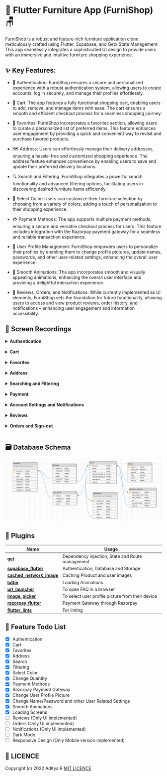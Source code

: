 #  🛌 Flutter Furniture App (FurniShop) 🪑

FurniShop is a robust and feature-rich furniture application clone meticulously crafted using Flutter, Supabase, and Getx State Management. This app seamlessly integrates a sophisticated UI design to provide users with an immersive and intuitive furniture shopping experience.

## ✨ Key Features:

- 🔐 Authentication: FurniShop ensures a secure and personalized experience with a robust authentication system, allowing users to create accounts, log in securely, and manage their profiles effortlessly.

- 🛒 Cart: The app features a fully functional shopping cart, enabling users to add, remove, and manage items with ease. The cart ensures a smooth and efficient checkout process for a seamless shopping journey.

- 💖 Favorites: FurniShop incorporates a favorites section, allowing users to curate a personalized list of preferred items. This feature enhances user engagement by providing a quick and convenient way to revisit and purchase favored products.

- 🗺️ Address: Users can effortlessly manage their delivery addresses, ensuring a hassle-free and customized shopping experience. The address feature enhances convenience by enabling users to save and update their preferred delivery locations.

- 🔍 Search and Filtering: FurniShop integrates a powerful search functionality and advanced filtering options, facilitating users in discovering desired furniture items efficiently.

- 🌈 Select Color: Users can customize their furniture selection by choosing from a variety of colors, adding a touch of personalization to their shopping experience.

- 💳 Payment Methods: The app supports multiple payment methods, ensuring a secure and versatile checkout process for users. This feature includes integration with the Razorpay payment gateway for a seamless and reliable transaction experience.

- 👤 User Profile Management: FurniShop empowers users to personalize their profiles by enabling them to change profile pictures, update names, passwords, and other user-related settings, enhancing the overall user experience.

- 💫 Smooth Animations: The app incorporates smooth and visually appealing animations, enhancing the overall user interface and providing a delightful interaction experience.

- 🚧 Reviews, Orders, and Notifications: While currently implemented as UI elements, FurniShop sets the foundation for future functionality, allowing users to access and view product reviews, order history, and notifications – enhancing user engagement and information accessibility.

## 📸 Screen Recordings

<details>
<summary><b>Authentication</b></summary>
<img alt="Register" loading="lazy" src="images/register.gif" height="587px" width="256px"/>
&nbsp;&nbsp;&nbsp;&nbsp;&nbsp;&nbsp;
<img alt="Login" loading="lazy" src="images/login.gif" height="587px" width="256px"/>
</details><br>

<details>
<summary><b>Cart</b></summary>
<img alt="Add to Cart" loading="lazy" src="images/add_to_cart.gif" height="587px" width="256px"/>
&nbsp;&nbsp;&nbsp;&nbsp;&nbsp;&nbsp;
<img alt="Cart Updation" loading="lazy" src="images/cart_updation.gif" height="587px" width="256px"/>
</details><br>

<details>
<summary><b>Favorites</b></summary>
<img alt="Favorites" loading="lazy" src="images/favorites.gif" height="587px" width="256px"/>
&nbsp;&nbsp;&nbsp;&nbsp;&nbsp;&nbsp;
<img alt="Favorites Search" loading="lazy" src="images/favorites_search.gif" height="587px" width="256px"/>
</details><br>

<details>
<summary><b>Address</b></summary>
<img alt="Address" loading="lazy" src="images/address.gif" height="587px" width="256px"/>
&nbsp;&nbsp;&nbsp;&nbsp;&nbsp;&nbsp;
<img alt="Delete Address" loading="lazy" src="images/delete_address.gif" height="587px" width="256px"/>
</details><br>

<details>
<summary><b>Searching and Filtering</b></summary>
<img alt="Product Search" loading="lazy" src="images/product_search.gif" height="587px" width="256px"/>&nbsp;&nbsp;&nbsp;&nbsp;&nbsp;&nbsp;
<img alt="Filter" loading="lazy" src="images/filter.gif" height="587px" width="256px"/>
</details><br>

<details>
<summary><b>Payment</b></summary>
<img alt="Payment Method" loading="lazy" src="images/payment_method.gif" height="587px" width="256px"/>&nbsp;&nbsp;&nbsp;&nbsp;&nbsp;&nbsp;
<img alt="Payment" loading="lazy" src="images/payment.gif" height="587px" width="256px"/>
</details><br>

<details>
<summary><b>Account Settings and Notifications</b></summary>
<img alt="Change Account" loading="lazy" src="images/change_account_settings.gif" height="587px" width="256px"/>&nbsp;&nbsp;&nbsp;&nbsp;&nbsp;&nbsp;
<img alt="Notifications" loading="lazy" src="images/notification.gif" height="587px" width="256px"/>
</details><br>

<details>
<summary><b>Reviews</b></summary>
<img alt="My Reviews" loading="lazy" src="images/my_reviews.gif" height="587px" width="256px"/>&nbsp;&nbsp;&nbsp;&nbsp;&nbsp;&nbsp;
<img alt="Product Reviews" loading="lazy" src="images/product_review.gif" height="587px" width="256px"/>
</details><br>

<details>
<summary><b>Orders and Sign-out</b></summary>
<img alt="Orders" loading="lazy" src="images/orders.gif" height="587px" width="256px"/>&nbsp;&nbsp;&nbsp;&nbsp;&nbsp;&nbsp;
<img alt="Sign out" loading="lazy" src="images/sign_out.gif" height="587px" width="256px"/>
</details><br>

## 🗃️ Database Schema

<img src="images/database.png">

## 🔌 Plugins

| Name                                                                      | Usage                                            |
|---------------------------------------------------------------------------|--------------------------------------------------|
| [**get**](https://pub.dev/packages/get)                                   | Dependency injection, State and Route management |
| [**supabase_flutter**](https://pub.dev/packages/supabase_flutter)         | Authentication, Database and Storage             |
| [**cached_network_image**](https://pub.dev/packages/cached_network_image) | Caching Product and user images                  |
| [**lottie**](https://pub.dev/packages/lottie)                             | Loading Animations                               |
| [**url_launcher**](https://pub.dev/packages/url_launcher)                 | To open FAQ in a browser                         |
| [**image_picker**](https://pub.dev/packages/image_picker)                 | To select user profile picture from their device |
| [**razorpay_flutter**](https://pub.dev/packages/razorpay_flutter)         | Payment Gateway through Razorpay                 |
| [**flutter_lints**](https://pub.dev/packages/flutter_lints)               | For linting                                      |

## 📃 Feature Todo List

- [x] Authentication
- [x] Cart
- [x] Favorites
- [x] Address
- [x] Search
- [x] Filtering
- [x] Select Color
- [x] Change Quantity
- [x] Payment Methods
- [x] Razorpay Payment Gateway
- [x] Change User Profile Picture
- [x] Change Name/Password and other User Related Settings
- [x] Smooth Animations
- [x] Loading Screens
- [ ] Reviews (Only UI implemented)
- [ ] Orders (Only UI implemented)
- [ ] Notifications (Only UI implemented)
- [ ] Dark Mode
- [ ] Responsive Design (Only Mobile version implemented)

## 🔖 LICENCE
Copyright (c) 2022 Aditya R
[MIT LICENCE](https://github.com/adeeteya/FlutterFurnitureApp/blob/master/LICENSE)
